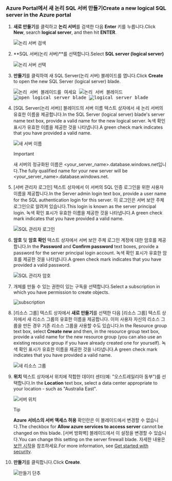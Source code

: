 ### <a name="create-a-new-logical-sql-server-in-the-azure-portal"></a><span data-ttu-id="c8145-101">Azure Portal에서 새 논리 SQL 서버 만들기</span><span class="sxs-lookup"><span data-stu-id="c8145-101">Create a new logical SQL server in the Azure portal</span></span>

1. <span data-ttu-id="c8145-102">**새로 만들기**를 클릭하고 **논리 서버**를 검색한 다음 **Enter** 키를 누릅니다.</span><span class="sxs-lookup"><span data-stu-id="c8145-102">Click **New**, search **logical server**, and then hit **ENTER**.</span></span>

    ![논리 서버 검색](./media/sql-data-warehouse-create-logical-server/search-logical-server.png)
2. <span data-ttu-id="c8145-104">**SQL 서버(논리 서버)**를 선택합니다.</span><span class="sxs-lookup"><span data-stu-id="c8145-104">Select **SQL server (logical server)**</span></span> 

    ![논리 서버 선택](./media/sql-data-warehouse-create-logical-server/select-logical-server.png)
  
3. <span data-ttu-id="c8145-106">**만들기**를 클릭하여 새 SQL Server(논리 서버) 블레이드를 엽니다.</span><span class="sxs-lookup"><span data-stu-id="c8145-106">Click **Create** to open the new SQL Server (logical server) blade.</span></span>

   <span data-ttu-id="c8145-107"><kbd>![논리 서버 블레이드를 여세요](./media/sql-data-warehouse-create-logical-server/open-logical-server-blade.png) </kbd> <kbd> ![논리 서버 블레이드](./media/sql-data-warehouse-create-logical-server/logical-server-blade.png)</kbd></span><span class="sxs-lookup"><span data-stu-id="c8145-107"><kbd> ![open logical server blade](./media/sql-data-warehouse-create-logical-server/open-logical-server-blade.png) </kbd> <kbd>![logical server blade](./media/sql-data-warehouse-create-logical-server/logical-server-blade.png) </kbd></span></span>
  
3. <span data-ttu-id="c8145-108">[SQL Server(논리 서버)] 블레이드의 서버 이름 텍스트 상자에서 새 논리 서버의 유효한 이름을 제공합니다.</span><span class="sxs-lookup"><span data-stu-id="c8145-108">In the SQL Server (logical server) blade's server name text box, provide a valid name for the new logical server.</span></span> <span data-ttu-id="c8145-109">녹색 확인 표시가 유효한 이름을 제공한 것을 나타냅니다.</span><span class="sxs-lookup"><span data-stu-id="c8145-109">A green check mark indicates that you have provided a valid name.</span></span>
    
    ![새 서버 이름](./media/sql-data-warehouse-create-logical-server/new-name-logical-server.png)

    > [!IMPORTANT]
    > <span data-ttu-id="c8145-111">새 서버의 정규화된 이름은 <your_server_name>.database.windows.net입니다.</span><span class="sxs-lookup"><span data-stu-id="c8145-111">The fully qualified name for your new server will be <your_server_name>.database.windows.net.</span></span>
    >
    
4. <span data-ttu-id="c8145-112">[서버 관리자 로그인] 텍스트 상자에서 이 서버의 SQL 인증 로그인을 위한 사용자 이름을 제공합니다.</span><span class="sxs-lookup"><span data-stu-id="c8145-112">In the Server admin login text box, provide a user name for the SQL authentication login for this server.</span></span> <span data-ttu-id="c8145-113">이 로그인은 서버 보안 주체 로그인으로 알려져 있습니다.</span><span class="sxs-lookup"><span data-stu-id="c8145-113">This login is known as the server principal login.</span></span> <span data-ttu-id="c8145-114">녹색 확인 표시가 유효한 이름을 제공한 것을 나타냅니다.</span><span class="sxs-lookup"><span data-stu-id="c8145-114">A green check mark indicates that you have provided a valid name.</span></span>
    
    ![SQL 관리자 로그인](./media/sql-data-warehouse-create-logical-server/sql-admin-login.png)
5. <span data-ttu-id="c8145-116">**암호** 및 **암호 확인** 텍스트 상자에서 서버 보안 주체 로그인 계정에 대한 암호를 제공합니다.</span><span class="sxs-lookup"><span data-stu-id="c8145-116">In the **Password** and **Confirm password** text boxes, provide a password for the server principal login account.</span></span> <span data-ttu-id="c8145-117">녹색 확인 표시가 유효한 암호를 제공한 것을 나타냅니다.</span><span class="sxs-lookup"><span data-stu-id="c8145-117">A green check mark indicates that you have provided a valid password.</span></span>
    
    ![SQL 관리자 암호](./media/sql-data-warehouse-create-logical-server/sql-admin-password.png)
6. <span data-ttu-id="c8145-119">개체를 만들 수 있는 권한이 있는 구독을 선택합니다.</span><span class="sxs-lookup"><span data-stu-id="c8145-119">Select a subscription in which you have permission to create objects.</span></span>

    ![subscription](./media/sql-data-warehouse-create-logical-server/subscription.png)
7. <span data-ttu-id="c8145-121">[리소스 그룹] 텍스트 상자에서 **새로 만들기**를 선택한 다음 [리소스 그룹] 텍스트 상자에서 새 리소스 그룹의 유효한 이름을 제공합니다. 이미 사용자 자신의 리소스 그룹을 만든 경우 기존 리소스 그룹을 사용할 수도 있습니다.</span><span class="sxs-lookup"><span data-stu-id="c8145-121">In the Resource group text box, select **Create new** and then, in the resource group text box, provide a valid name for the new resource group (you can also use an existing resource group if you have already created one for yourself).</span></span> <span data-ttu-id="c8145-122">녹색 확인 표시가 유효한 이름을 제공한 것을 나타냅니다.</span><span class="sxs-lookup"><span data-stu-id="c8145-122">A green check mark indicates that you have provided a valid name.</span></span>

    ![새 리소스 그룹](./media/sql-data-warehouse-create-logical-server/new-resource-group.png)

8. <span data-ttu-id="c8145-124">**위치** 텍스트 상자에서 위치에 적합한 데이터 센터(예: "오스트레일리아 동부")를 선택합니다.</span><span class="sxs-lookup"><span data-stu-id="c8145-124">In the **Location** text box, select a data center appropriate to your location - such as "Australia East".</span></span>
    
    ![서버 위치](./media/sql-data-warehouse-create-logical-server/server-location.png)
    
    > [!TIP]
    > <span data-ttu-id="c8145-126">**Azure 서비스의 서버 액세스 허용** 확인란은 이 블레이드에서 변경할 수 없습니다.</span><span class="sxs-lookup"><span data-stu-id="c8145-126">The checkbox for **Allow azure services to access server** cannot be changed on this blade.</span></span> <span data-ttu-id="c8145-127">[서버 방화벽] 블레이드에서 이 설정을 변경할 수 있습니다.</span><span class="sxs-lookup"><span data-stu-id="c8145-127">You can change this setting on the server firewall blade.</span></span> <span data-ttu-id="c8145-128">자세한 내용은 [보안 시작](../articles/sql-database/sql-database-manage-servers-portal.md)을 참조하세요.</span><span class="sxs-lookup"><span data-stu-id="c8145-128">For more information, see [Get started with security](../articles/sql-database/sql-database-manage-servers-portal.md).</span></span>
    >
    
9. <span data-ttu-id="c8145-129">**만들기**를 클릭합니다.</span><span class="sxs-lookup"><span data-stu-id="c8145-129">Click **Create**.</span></span>

    ![만들기 단추](./media/sql-data-warehouse-create-logical-server/create.png)

